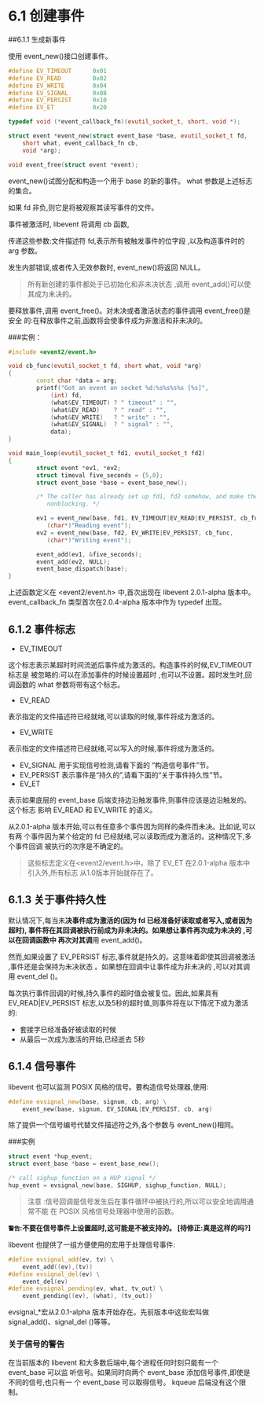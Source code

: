 # 6.1 创建事件

##6.1.1 生成新事件

使用 event_new()接口创建事件。

```cpp
#define EV_TIMEOUT      0x01
#define EV_READ         0x02
#define EV_WRITE        0x04
#define EV_SIGNAL       0x08
#define EV_PERSIST      0x10
#define EV_ET           0x20

typedef void (*event_callback_fn)(evutil_socket_t, short, void *);

struct event *event_new(struct event_base *base, evutil_socket_t fd,
    short what, event_callback_fn cb,
    void *arg);

void event_free(struct event *event);
```

event_new()试图分配和构造一个用于 base 的新的事件。
what 参数是上述标志的集合。

如果 fd 非负,则它是将被观察其读写事件的文件。

事件被激活时, libevent 将调用 cb 函数,

传递这些参数:文件描述符 fd,表示所有被触发事件的位字段 ,以及构造事件时的 arg 参数。

发生内部错误,或者传入无效参数时, event_new()将返回 NULL。

> 所有新创建的事件都处于已初始化和非未决状态 ,调用 event_add()可以使其成为未决的。

要释放事件,调用 event_free()。对未决或者激活状态的事件调用 event_free()是安全 的:在释放事件之前,函数将会使事件成为非激活和非未决的。

###实例：

```cpp
#include <event2/event.h>

void cb_func(evutil_socket_t fd, short what, void *arg)
{
        const char *data = arg;
        printf("Got an event on socket %d:%s%s%s%s [%s]",
            (int) fd,
            (what&EV_TIMEOUT) ? " timeout" : "",
            (what&EV_READ)    ? " read" : "",
            (what&EV_WRITE)   ? " write" : "",
            (what&EV_SIGNAL)  ? " signal" : "",
            data);
}

void main_loop(evutil_socket_t fd1, evutil_socket_t fd2)
{
        struct event *ev1, *ev2;
        struct timeval five_seconds = {5,0};
        struct event_base *base = event_base_new();

        /* The caller has already set up fd1, fd2 somehow, and make them
           nonblocking. */

        ev1 = event_new(base, fd1, EV_TIMEOUT|EV_READ|EV_PERSIST, cb_func,
           (char*)"Reading event");
        ev2 = event_new(base, fd2, EV_WRITE|EV_PERSIST, cb_func,
           (char*)"Writing event");

        event_add(ev1, &five_seconds);
        event_add(ev2, NULL);
        event_base_dispatch(base);
}
```

上述函数定义在 <event2/event.h> 中,首次出现在 libevent 2.0.1-alpha 版本中。 event_callback_fn 类型首次在2.0.4-alpha 版本中作为 typedef 出现。

## 6.1.2 事件标志

* EV_TIMEOUT

这个标志表示某超时时间流逝后事件成为激活的。构造事件的时候,EV_TIMEOUT 标志是 被忽略的:可以在添加事件的时候设置超时 ,也可以不设置。超时发生时,回调函数的 what 参数将带有这个标志。

* EV_READ

表示指定的文件描述符已经就绪,可以读取的时候,事件将成为激活的。

* EV_WRITE

表示指定的文件描述符已经就绪,可以写入的时候,事件将成为激活的。

* EV_SIGNAL
  用于实现信号检测,请看下面的 “构造信号事件”节。
* EV_PERSIST
  表示事件是“持久的”,请看下面的“关于事件持久性”节。
* EV_ET

表示如果底层的 event_base 后端支持边沿触发事件,则事件应该是边沿触发的。这个标志 影响 EV_READ 和 EV_WRITE 的语义。

从2.0.1-alpha 版本开始,可以有任意多个事件因为同样的条件而未决。比如说,可以有两 个事件因为某个给定的 fd 已经就绪,可以读取而成为激活的。这种情况下,多个事件回调 被执行的次序是不确定的。

> 这些标志定义在<event2/event.h>中。除了 EV_ET 在2.0.1-alpha 版本中引入外,所有标志 从1.0版本开始就存在了。

## 6.1.3 关于事件持久性

默认情况下,每当未**决事件成为激活的(因为 fd 已经准备好读取或者写入,或者因为超时), 事件将在其回调被执行前成为非未决的。如果想让事件再次成为未决的 ,可以在回调函数中 再次对其调**用 event_add()。

然而,如果设置了 EV_PERSIST 标志,事件就是持久的。这意味着即使其回调被激活 ,事件还是会保持为未决状态 。如果想在回调中让事件成为非未决的 ,可以对其调用 event_del ()。

每次执行事件回调的时候,持久事件的超时值会被复位。因此,如果具有 EV_READ|EV_PERSIST 标志,以及5秒的超时值,则事件将在以下情况下成为激活的:

* 套接字已经准备好被读取的时候
* 从最后一次成为激活的开始,已经逝去 5秒

## 6.1.4 信号事件

libevent 也可以监测 POSIX 风格的信号。要构造信号处理器,使用:

```cpp
#define evsignal_new(base, signum, cb, arg) \
    event_new(base, signum, EV_SIGNAL|EV_PERSIST, cb, arg)
```

除了提供一个信号编号代替文件描述符之外,各个参数与 event_new()相同。

###实例

```cpp
struct event *hup_event;
struct event_base *base = event_base_new();

/* call sighup_function on a HUP signal */
hup_event = evsignal_new(base, SIGHUP, sighup_function, NULL);
```

> 注意 :信号回调是信号发生后在事件循环中被执行的,所以可以安全地调用通常不能 在 POSIX 风格信号处理器中使用的函数。

**`警告`:不要在信号事件上设置超时,这可能是不被支持的。 [待修正:真是这样的吗?]**

libevent 也提供了一组方便使用的宏用于处理信号事件:

```cpp
#define evsignal_add(ev, tv) \
    event_add((ev),(tv))
#define evsignal_del(ev) \
    event_del(ev)
#define evsignal_pending(ev, what, tv_out) \
    event_pending((ev), (what), (tv_out))
```

evsignal_*宏从2.0.1-alpha 版本开始存在。先前版本中这些宏叫做 signal_add()、signal_del ()等等。

### 关于信号的警告

在当前版本的 libevent 和大多数后端中,每个进程任何时刻只能有一个 event_base 可以监 听信号。如果同时向两个 event_base 添加信号事件,即使是不同的信号,也只有一 个 event_base 可以取得信号。
kqueue 后端没有这个限制。
